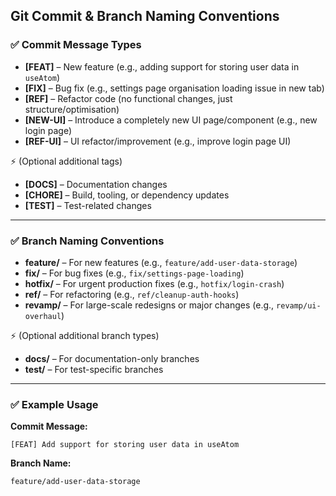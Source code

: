 ## Git Commit & Branch Naming Conventions

### ✅ Commit Message Types
- **[FEAT]** – New feature (e.g., adding support for storing user data in `useAtom`)  
- **[FIX]** – Bug fix (e.g., settings page organisation loading issue in new tab)  
- **[REF]** – Refactor code (no functional changes, just structure/optimisation)  
- **[NEW-UI]** – Introduce a completely new UI page/component (e.g., new login page)  
- **[REF-UI]** – UI refactor/improvement (e.g., improve login page UI)  

⚡️ (Optional additional tags)  
- **[DOCS]** – Documentation changes  
- **[CHORE]** – Build, tooling, or dependency updates  
- **[TEST]** – Test-related changes  

---

### ✅ Branch Naming Conventions
- **feature/** – For new features (e.g., `feature/add-user-data-storage`)  
- **fix/** – For bug fixes (e.g., `fix/settings-page-loading`)  
- **hotfix/** – For urgent production fixes (e.g., `hotfix/login-crash`)  
- **ref/** – For refactoring (e.g., `ref/cleanup-auth-hooks`)  
- **revamp/** – For large-scale redesigns or major changes (e.g., `revamp/ui-overhaul`)  

⚡️ (Optional additional branch types)  
- **docs/** – For documentation-only branches  
- **test/** – For test-specific branches  

---

### ✅ Example Usage
**Commit Message:**  
```
[FEAT] Add support for storing user data in useAtom
```

**Branch Name:**  
```
feature/add-user-data-storage
```
